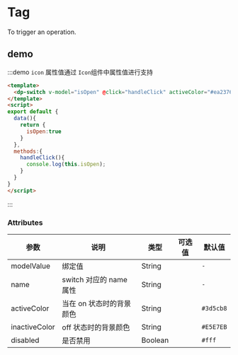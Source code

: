 # Tag

To trigger an operation.

## demo

:::demo `icon` 属性值通过 `Icon`组件中属性值进行支持

```html
<template>
  <dp-switch v-model="isOpen" @click="handleClick" activeColor="#ea2376"></dp-switch>
</template>
<script>
export default {
  data(){
    return {
      isOpen:true
    }
  },
  methods:{
    handleClick(){
      console.log(this.isOpen);
    }
  }
}
</script>
```

:::

### Attributes

| 参数    | 说明           | 类型    | 可选值                                              | 默认值 |
| ------- | -------------- | ------- | ---------------------------------------------------- | --------- |
| modelValue    | 绑定值           | String  |               | `-` |
| name   | switch 对应的 name 属性         | String  |                                    |`-`|
| activeColor    | 当在 on 状态时的背景颜色           | String  |                          |`#3d5cb8`|
| inactiveColor    | off 状态时的背景颜色           | String  |                           |`#E5E7EB`|
| disabled    | 是否禁用           | Boolean  |                             |`#fff`|

